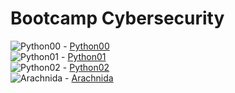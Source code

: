 # Bootcamp Cybersecurity


![Python00](https://progress-bar.dev/91/?title=🔄%20&color=303030&width=100) - [Python00](https://github.com/SrJupi/python00)  
![Python01](https://progress-bar.dev/0/?title=🚫%20&color=303030&width=100) - [Python01]()  
![Python02](https://progress-bar.dev/0/?title=🚫%20&color=303030&width=100) - [Python02]()  
![Arachnida](https://progress-bar.dev/0/?title=🚫%20&color=303030&width=100) - [Arachnida]()  
